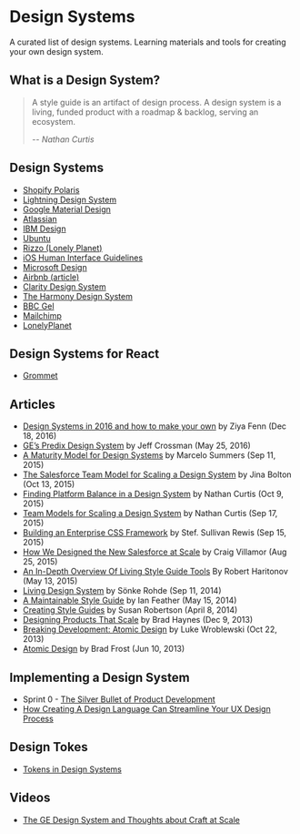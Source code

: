 # Design Systems
A curated list of design systems. Learning materials and tools for creating your own design system.


## What is a Design System?

> A style guide is an artifact of design process. A design system is a living, funded product with a roadmap & backlog, serving an ecosystem.
>
> -- <cite>Nathan Curtis</cite>

## Design Systems
- [Shopify Polaris](https://polaris.shopify.com/)
- [Lightning Design System](https://www.lightningdesignsystem.com/)
- [Google Material Design](https://material.io/)
- [Atlassian](https://design.atlassian.com/)
- [IBM Design](http://www.ibm.com/design/)
- [Ubuntu](https://design.ubuntu.com/)
- [Rizzo (Lonely Planet)](https://rizzo.lonelyplanet.com/)
- [iOS Human Interface Guidelines](https://developer.apple.com/ios/human-interface-guidelines/)
- [Microsoft Design](https://www.microsoft.com/en-us/design)
- [Airbnb (article)](http://airbnb.design/building-a-visual-language/)
- [Clarity Design System](https://vmware.github.io/clarity/)
- [The Harmony Design System](http://harmony.intuit.com/)
- [BBC Gel ](http://www.bbc.co.uk/gel)
- [Mailchimp](https://ux.mailchimp.com/)
- [LonelyPlanet](http://rizzo.lonelyplanet.com/styleguide/design-elements/colours)

## Design Systems for React
- [Grommet](https://grommet.github.io/)

## Articles
- [Design Systems in 2016 and how to make your own](https://uxplanet.org/design-systems-in-2016-5415a660b29#.u8dl12xgt) by Ziya Fenn (Dec 18, 2016)
- [GE’s Predix Design System](https://medium.com/ge-design/ges-predix-design-system-8236d47b0891#.fjlu6xyay) by Jeff Crossman (May 25, 2016)
- [A Maturity Model for Design Systems](https://medium.com/@marcelosomers/a-maturity-model-for-design-systems-93fff522c3ba#.xtwz0kfd9) by Marcelo Summers (Sep 11, 2015)
- [The Salesforce Team Model for Scaling a Design System](https://medium.com/salesforce-ux/the-salesforce-team-model-for-scaling-a-design-system-d89c2a2d404b#.p9ld89gpf) by Jina Bolton (Oct 13, 2015)
- [Finding Platform Balance in a Design System](https://medium.com/eightshapes-llc/finding-platform-balance-in-a-design-system-47eaae48de98#.jxgt4cha1) by Nathan Curtis (Oct 9, 2015)
- [Team Models for Scaling a Design System](https://medium.com/eightshapes-llc/team-models-for-scaling-a-design-system-2cf9d03be6a0#.q00vmfebw) by Nathan Curtis (Sep 17, 2015)
- [Building an Enterprise CSS Framework](https://medium.com/salesforce-ux/building-an-enterprise-framework-is-hard-1e8d8b33e082#.ye72nn893) by Stef. Sullivan Rewis (Sep 15, 2015)
- [How We Designed the New Salesforce at Scale](https://medium.com/salesforce-ux/how-we-designed-the-new-salesforce-at-scale-6d3607fd92e5#.buf2ljmvx) by Craig Villamor (Aug 25, 2015)
- [An In-Depth Overview Of Living Style Guide Tools](http://www.smashingmagazine.com/2015/04/an-in-depth-overview-of-living-style-guide-tools/) By Robert Haritonov (May 13, 2015)
- [Living Design System](https://medium.com/salesforce-ux/living-design-system-3ab1f2280ef7#.uy5oc93i0) by Sönke Rohde (Sep 11, 2014)
- [A Maintainable Style Guide](http://ianfeather.co.uk/a-maintainable-style-guide/) by Ian Feather (May 15, 2014)
- [Creating Style Guides](http://alistapart.com/article/creating-style-guides) by Susan Robertson (April 8, 2014)
- [Designing Products That Scale](https://medium.com/salesforce-ux/designing-products-that-scale-c8f3001f709b#.wiw661fw0) by Brad Haynes (Dec 9, 2013)
- [Breaking Development: Atomic Design](http://www.lukew.com/ff/entry.asp?1809) by Luke Wroblewski (Oct 22, 2013)
- [Atomic Design](http://bradfrost.com/blog/post/atomic-web-design/) by Brad Frost (Jun 10, 2013)

## Implementing a Design System

* Sprint 0 - [The Silver Bullet of Product Development](https://medium.com/@marcintreder/design-systems-sprint-0-the-silver-bullet-of-product-development-8c0ed83bf00d)
* [How Creating A Design Language Can Streamline Your UX Design Process](https://www.smashingmagazine.com/2016/12/how-creating-a-design-language-can-streamline-your-ux-design-process/)

## Design Tokes
* [Tokens in Design Systems](https://medium.com/eightshapes-llc/tokens-in-design-systems-25dd82d58421)

## Videos
* [The GE Design System and Thoughts about Craft at Scale](https://vimeo.com/132580829)

